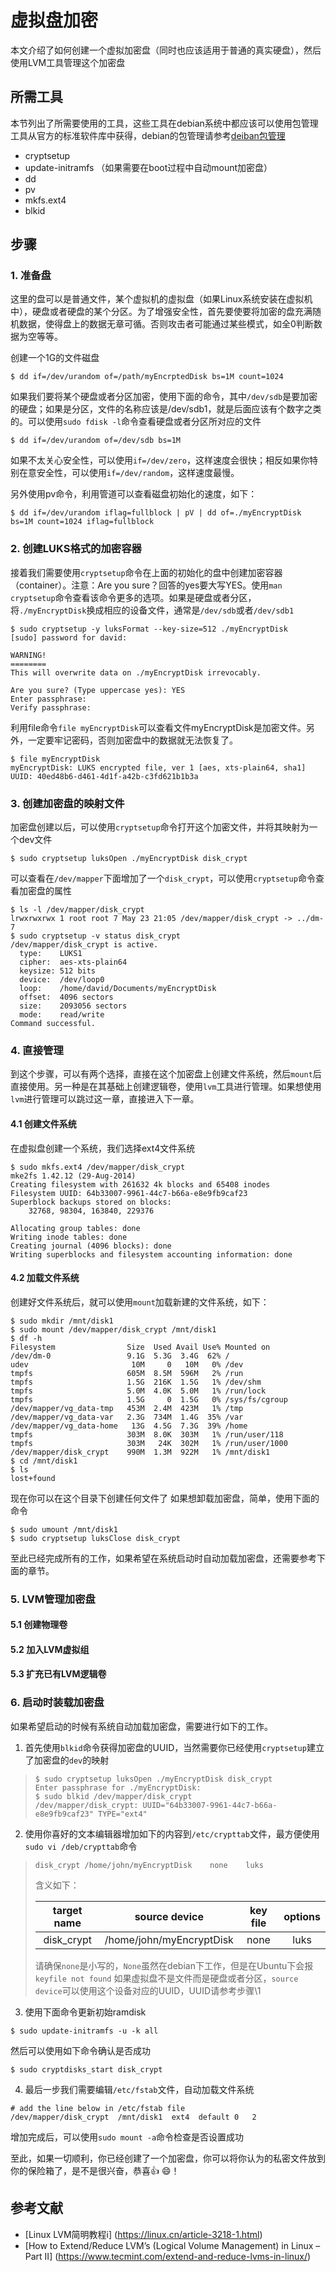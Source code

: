 # 虚拟盘加密
本文介绍了如何创建一个虚拟加密盘（同时也应该适用于普通的真实硬盘），然后使用LVM工具管理这个加密盘
## 所需工具
本节列出了所需要使用的工具，这些工具在debian系统中都应该可以使用包管理工具从官方的标准软件库中获得，debian的包管理请参考[deiban包管理](./Debian包管理.md)
* cryptsetup
* update-initramfs （如果需要在boot过程中自动mount加密盘）
* dd
* pv
* mkfs.ext4
* blkid
## 步骤
### 1. 准备盘
这里的盘可以是普通文件，某个虚拟机的虚拟盘（如果Linux系统安装在虚拟机中），硬盘或者硬盘的某个分区。为了增强安全性，首先要使要将加密的盘充满随机数据，使得盘上的数据无章可循。否则攻击者可能通过某些模式，如全0判断数据为空等等。

创建一个1G的文件磁盘
```
$ dd if=/dev/urandom of=/path/myEncrptedDisk bs=1M count=1024
```
如果我们要将某个硬盘或者分区加密，使用下面的命令，其中`/dev/sdb`是要加密的硬盘；如果是分区，文件的名称应该是/dev/sdb1，就是后面应该有个数字之类的。可以使用`sudo fdisk -l`命令查看硬盘或者分区所对应的文件
```
$ dd if=/dev/urandom of=/dev/sdb bs=1M 
```
如果不太关心安全性，可以使用`if=/dev/zero`，这样速度会很快；相反如果你特别在意安全性，可以使用`if=/dev/random`，这样速度最慢。

另外使用pv命令，利用管道可以查看磁盘初始化的速度，如下：
```
$ dd if=/dev/urandom iflag=fullblock | pV | dd of=./myEncryptDisk bs=1M count=1024 iflag=fullblock
```
### 2. 创建LUKS格式的加密容器
接着我们需要使用`cryptsetup`命令在上面的初始化的盘中创建加密容器（container）。注意：Are you sure？回答的yes要大写YES。使用`man cryptsetup`命令查看该命令更多的选项。如果是硬盘或者分区，将`./myEncryptDisk`换成相应的设备文件，通常是`/dev/sdb`或者`/dev/sdb1`
```
$ sudo cryptsetup -y luksFormat --key-size=512 ./myEncryptDisk
[sudo] password for david: 

WARNING!
========
This will overwrite data on ./myEncryptDisk irrevocably.

Are you sure? (Type uppercase yes): YES
Enter passphrase: 
Verify passphrase: 
```
利用file命令`file myEncryptDisk`可以查看文件myEncryptDisk是加密文件。另外，一定要牢记密码，否则加密盘中的数据就无法恢复了。
```
$ file myEncryptDisk 
myEncryptDisk: LUKS encrypted file, ver 1 [aes, xts-plain64, sha1] UUID: 40ed48b6-d461-4d1f-a42b-c3fd621b1b3a
```
### 3. 创建加密盘的映射文件
加密盘创建以后，可以使用`cryptsetup`命令打开这个加密文件，并将其映射为一个dev文件
```
$ sudo cryptsetup luksOpen ./myEncryptDisk disk_crypt
```
可以查看在`/dev/mapper`下面增加了一个`disk_crypt`，可以使用`cryptsetup`命令查看加密盘的属性
```
$ ls -l /dev/mapper/disk_crypt 
lrwxrwxrwx 1 root root 7 May 23 21:05 /dev/mapper/disk_crypt -> ../dm-7
$ sudo cryptsetup -v status disk_crypt 
/dev/mapper/disk_crypt is active.
  type:    LUKS1
  cipher:  aes-xts-plain64
  keysize: 512 bits
  device:  /dev/loop0
  loop:    /home/david/Documents/myEncryptDisk
  offset:  4096 sectors
  size:    2093056 sectors
  mode:    read/write
Command successful.
```
### 4. 直接管理
到这个步骤，可以有两个选择，直接在这个加密盘上创建文件系统，然后`mount`后直接使用。另一种是在其基础上创建逻辑卷，使用`lvm`工具进行管理。如果想使用`lvm`进行管理可以跳过这一章，直接进入下一章。
#### 4.1 创建文件系统
在虚拟盘创建一个系统，我们选择ext4文件系统
```
$ sudo mkfs.ext4 /dev/mapper/disk_crypt 
mke2fs 1.42.12 (29-Aug-2014)
Creating filesystem with 261632 4k blocks and 65408 inodes
Filesystem UUID: 64b33007-9961-44c7-b66a-e8e9fb9caf23
Superblock backups stored on blocks: 
	32768, 98304, 163840, 229376

Allocating group tables: done                            
Writing inode tables: done                            
Creating journal (4096 blocks): done
Writing superblocks and filesystem accounting information: done
```
#### 4.2 加载文件系统
创建好文件系统后，就可以使用`mount`加载新建的文件系统，如下：
```
$ sudo mkdir /mnt/disk1
$ sudo mount /dev/mapper/disk_crypt /mnt/disk1
$ df -h
Filesystem                Size  Used Avail Use% Mounted on
/dev/dm-0                 9.1G  5.3G  3.4G  62% /
udev                       10M     0   10M   0% /dev
tmpfs                     605M  8.5M  596M   2% /run
tmpfs                     1.5G  216K  1.5G   1% /dev/shm
tmpfs                     5.0M  4.0K  5.0M   1% /run/lock
tmpfs                     1.5G     0  1.5G   0% /sys/fs/cgroup
/dev/mapper/vg_data-tmp   453M  2.4M  423M   1% /tmp
/dev/mapper/vg_data-var   2.3G  734M  1.4G  35% /var
/dev/mapper/vg_data-home   13G  4.5G  7.3G  39% /home
tmpfs                     303M  8.0K  303M   1% /run/user/118
tmpfs                     303M   24K  302M   1% /run/user/1000
/dev/mapper/disk_crypt    990M  1.3M  922M   1% /mnt/disk1
$ cd /mnt/disk1
$ ls
lost+found
```
现在你可以在这个目录下创建任何文件了
如果想卸载加密盘，简单，使用下面的命令
```
$ sudo umount /mnt/disk1
$ sudo cryptsetup luksClose disk_crypt 
```
至此已经完成所有的工作，如果希望在系统启动时自动加载加密盘，还需要参考下面的章节。
### 5. LVM管理加密盘
#### 5.1 创建物理卷
#### 5.2 加入LVM虚拟组
#### 5.3 扩充已有LVM逻辑卷
### 6. 启动时装载加密盘
如果希望启动的时候有系统自动加载加密盘，需要进行如下的工作。
1. 首先使用`blkid`命令获得加密盘的UUID，当然需要你已经使用`cryptsetup`建立了加密盘的`dev`的映射
>```
>$ sudo cryptsetup luksOpen ./myEncryptDisk disk_crypt
>Enter passphrase for ./myEncryptDisk: 
>$ sudo blkid /dev/mapper/disk_crypt
>/dev/mapper/disk_crypt: UUID="64b33007-9961-44c7-b66a-e8e9fb9caf23" TYPE="ext4"
> ```
2. 使用你喜好的文本编辑器增加如下的内容到`/etc/crypttab`文件，最方便使用`sudo vi /deb/crypttab`命令
>```
>disk_crypt	/home/john/myEncryptDisk	none 	luks
>```
>含义如下：
>
>| **target name** |    **source device**     | **key file** | **options** |
>|      :---:      |           :---:          |     :---:    |    :---:    |
>|disk_crypt       | /home/john/myEncryptDisk | none         | luks        |
>  
>请确保`none`是小写的，`None`虽然在debian下工作，但是在Ubuntu下会报`keyfile not found`
>如果虚拟盘不是文件而是硬盘或者分区，`source device`可以使用这个设备对应的UUID，UUID请参考步骤\1
3. 使用下面命令更新初始ramdisk
```
$ sudo update-initramfs -u -k all
```
然后可以使用如下命令确认是否成功
```
$ sudo cryptdisks_start disk_crypt
```
4. 最后一步我们需要编辑`/etc/fstab`文件，自动加载文件系统
```
# add the line below in /etc/fstab file
/dev/mapper/disk_crypt  /mnt/disk1  ext4  default 0   2
```
增加完成后，可以使用`sudo mount -a`命令检查是否设置成功

至此，如果一切顺利，你已经创建了一个加密盘，你可以将你认为的私密文件放到你的保险箱了，是不是很兴奋，恭喜:thumbsup:  :smile:！

## 参考文献
* [Linux LVM简明教程i] (https://linux.cn/article-3218-1.html)
* [How to Extend/Reduce LVM’s (Logical Volume Management) in Linux – Part II] (https://www.tecmint.com/extend-and-reduce-lvms-in-linux/)
